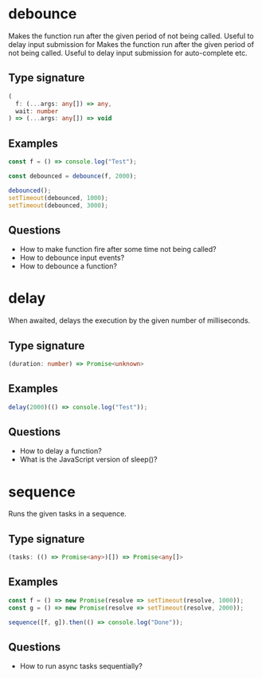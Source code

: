 # debounce

Makes the function run after the given period of not being called. Useful to delay input submission for Makes the function run after the given period of not being called. Useful to delay input submission for auto-complete etc.

## Type signature

<!-- prettier-ignore-start -->
```typescript
(
  f: (...args: any[]) => any,
  wait: number
) => (...args: any[]) => void
```
<!-- prettier-ignore-end -->

## Examples

<!-- prettier-ignore-start -->
```javascript
const f = () => console.log("Test");

const debounced = debounce(f, 2000);

debounced();
setTimeout(debounced, 1000);
setTimeout(debounced, 3000);
```
<!-- prettier-ignore-end -->

## Questions

- How to make function fire after some time not being called?
- How to debounce input events?
- How to debounce a function?

# delay

When awaited, delays the execution by the given number of milliseconds.

## Type signature

<!-- prettier-ignore-start -->
```typescript
(duration: number) => Promise<unknown>
```
<!-- prettier-ignore-end -->

## Examples

<!-- prettier-ignore-start -->
```javascript
delay(2000)(() => console.log("Test"));
```
<!-- prettier-ignore-end -->

## Questions

- How to delay a function?
- What is the JavaScript version of sleep()?

# sequence

Runs the given tasks in a sequence.

## Type signature

<!-- prettier-ignore-start -->
```typescript
(tasks: (() => Promise<any>)[]) => Promise<any[]>
```
<!-- prettier-ignore-end -->

## Examples

<!-- prettier-ignore-start -->
```javascript
const f = () => new Promise(resolve => setTimeout(resolve, 1000));
const g = () => new Promise(resolve => setTimeout(resolve, 2000));

sequence([f, g]).then(() => console.log("Done"));
```
<!-- prettier-ignore-end -->

## Questions

- How to run async tasks sequentially?
